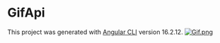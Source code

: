 # GifApi

This project was generated with [Angular CLI](https://github.com/angular/angular-cli) version 16.2.12.
[![Gif.png](https://i.postimg.cc/hjjXTGT6/Gif.png)](https://postimg.cc/d7bQKwWj)


